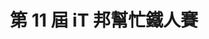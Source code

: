 ---
title: 第 11 屆 iT 邦幫忙鐵人賽
menu: 
    sidebar:
        name: 第 11 屆 iT 邦幫忙鐵人賽
        identifier: 第 11 屆 iT 邦幫忙鐵人賽
        parent: security
        weight: 100
---